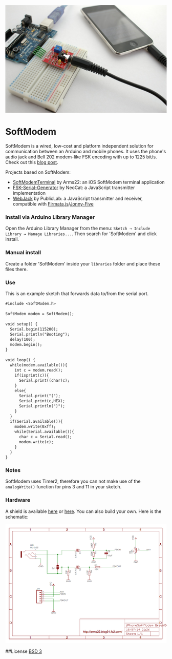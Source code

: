 ![SoftModem](extras/softmodem.jpg)

SoftModem
====

SoftModem is a wired, low-cost and platform independent solution for communication between an Arduino and mobile phones. It uses the phone's audio jack and Bell 202 modem-like FSK encoding with up to 1225 bit/s. Check out this [blog post](http://translate.google.com/translate?js=y&prev=_t&hl=en&ie=UTF-8&layout=1&eotf=1&u=http%3A%2F%2Farms22.blog91.fc2.com%2Fblog-entry-350.html&sl=auto&tl=en).


Projects based on SoftModem:

- [SoftModemTerminal](https://github.com/arms22/arms22/tree/master/SoftModemTerminal) by Arms22: an iOS SoftModem terminal application
- [FSK-Serial-Generator](https://github.com/NeoCat/FSK-Serial-Generator-in-JavaScript) by NeoCat: a JavaScript transmitter implementation
- [WebJack](https://github.com/publiclab/webjack) by PublicLab: a JavaScript transmitter and receiver, compatible with [Firmata.js](https://github.com/firmata/firmata.js/)/[Jonny-Five](http://johnny-five.io/)


### Install via Arduino Library Manager
Open the Arduino Library Manager from the menu: `Sketch → Include Library → Manage Libraries...`. Then search for 'SoftModem' and click install.

### Manual install
Create a folder 'SoftModem' inside your `libraries` folder and place these files there. 

### Use
This is an example sketch that forwards data to/from the serial port.

```Arduino
#include <SoftModem.h>

SoftModem modem = SoftModem();

void setup() {
  Serial.begin(115200);
  Serial.println("Booting");
  delay(100);
  modem.begin();
}

void loop() {  
  while(modem.available()){
    int c = modem.read();
    if(isprint(c)){
      Serial.print((char)c);
    }
    else{
      Serial.print("(");
      Serial.print(c,HEX);
      Serial.println(")");      
    }
  }
  if(Serial.available()){
    modem.write(0xff);
    while(Serial.available()){
      char c = Serial.read();
      modem.write(c);
    }
  }
}
```

### Notes
SoftModem uses Timer2, therefore you can not make use of the `analogWrite()` function for  pins 3 and 11 in your sketch.

### Hardware
A shield is available [here](https://www.switch-science.com/catalog/600/) or [here](http://www.elechouse.com/elechouse/index.php?main_page=product_info&cPath=90_92&products_id=2199). You can also build your own. Here is the schematic:

![Schematic](extras/schematic.png)

##License
[BSD 3](https://github.com/arms22/SoftModem/blob/master/LICENSE)
